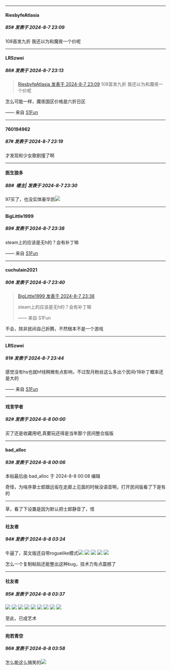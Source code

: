 ﻿
*****

####  RiesbyfeAtlasia  
##### 85#       发表于 2024-8-7 23:09

108首发九折 我还以为和魔夜一个价呢

*****

####  LRSzwei  
##### 86#       发表于 2024-8-7 23:13

<blockquote><a href="httphttps://bbs.saraba1st.com/2b/forum.php?mod=redirect&amp;goto=findpost&amp;pid=65828196&amp;ptid=2170218" target="_blank">RiesbyfeAtlasia 发表于 2024-8-7 23:09</a>
108首发九折 我还以为和魔夜一个价呢</blockquote>
怎么可能一样，魔夜国区价格是六折日区

—— 来自 [S1Fun](https://s1fun.koalcat.com)


*****

####  760194962  
##### 87#       发表于 2024-8-7 23:19

才发现和少女歌剧撞了啊


*****

####  医生狼多  
##### 88#         楼主| 发表于 2024-8-7 23:30

97买了，也没实体豪华凯<img src="https://static.saraba1st.com/image/smiley/face2017/036.png" referrerpolicy="no-referrer">


*****

####  BigLittle1999  
##### 89#       发表于 2024-8-7 23:38

steam上的应该是无h的？会有补丁嘛

—— 来自 [S1Fun](https://s1fun.koalcat.com)


*****

####  cuchulain2021  
##### 90#       发表于 2024-8-7 23:40

<blockquote><a href="httphttps://bbs.saraba1st.com/2b/forum.php?mod=redirect&amp;goto=findpost&amp;pid=65828457&amp;ptid=2170218" target="_blank">BigLittle1999 发表于 2024-8-7 23:38</a>

steam上的应该是无h的？会有补丁嘛

—— 来自 S1Fun</blockquote>
不会，除非民间自己折腾，不然根本不是一个游戏

*****

####  LRSzwei  
##### 91#       发表于 2024-8-7 23:44

感觉没有hs也就hf线稍微有点影响，不过型月粉丝这么多出个民间r18补丁概率还是大的

—— 来自 [S1Fun](https://s1fun.koalcat.com)


*****

####  戏言学者  
##### 92#       发表于 2024-8-8 00:00

买了还是收藏用吧,真要玩还得是当年那个民间整合版版


*****

####  bad_alloc  
##### 93#       发表于 2024-8-8 00:06

 本帖最后由 bad_alloc 于 2024-8-8 00:08 编辑 

奇怪，为啥序章士郎跟远坂在走廊上见面的时候没语音啊，打开民间版看了下是有的

---

草，看了下设置是因为默认把士郎静音了，怪


*****

####  社友者  
##### 94#       发表于 2024-8-8 03:24

牛逼了，英文版还自带roguelike模式<img src="https://static.saraba1st.com/image/smiley/face2017/067.png" referrerpolicy="no-referrer">
<img src="https://p.sda1.dev/18/ab3a7456d630cb948726b577c2d89c0c/msedge_diL1PDUfNx.png" referrerpolicy="no-referrer">
<img src="https://p.sda1.dev/18/65428a403c92deea7c4d22784a811dda/msedge_kBQibK2XN2.png" referrerpolicy="no-referrer">
<img src="https://p.sda1.dev/18/5afc352d2b1463ba725d6a2f211ba2fc/msedge_a3Lzv0r7Dn.png" referrerpolicy="no-referrer">
<img src="https://p.sda1.dev/18/556d62ae7ed40b7961739fb51634a0b6/msedge_o7nTcKea0F.png" referrerpolicy="no-referrer">

怎么一个复制粘贴还能整出这种bug，技术力有点震撼了


*****

####  社友者  
##### 95#       发表于 2024-8-8 03:37

<img src="https://p.sda1.dev/18/bfb89037a0bbe715f4f4b386692201db/msedge_2E13jWB6F4.png" referrerpolicy="no-referrer">

<img src="https://p.sda1.dev/18/950e17e7d82b6dedfb93ed5e5d9b3456/msedge_v36WenkrtO.png" referrerpolicy="no-referrer">
<img src="https://p.sda1.dev/18/5b26176667e114be6693474f9a722e38/msedge_OKTAQw4XkW.png" referrerpolicy="no-referrer">

<img src="https://p.sda1.dev/18/14ee50efe5f810440a291163a680ba60/msedge_KCmljgplEi.png" referrerpolicy="no-referrer">

<img src="https://p.sda1.dev/18/63f7ae7ff62d1932a3520f24e5013756/msedge_5C0s5MFuSW.png" referrerpolicy="no-referrer">

<img src="https://p.sda1.dev/18/2b5f6f0158a8b4551914187e013e3b22/msedge_ZpUFLRKFFg.png" referrerpolicy="no-referrer">

<img src="https://p.sda1.dev/18/c5d90b9de8fa507ebc1f02901e1dde93/msedge_zCaRSbFNR6.png" referrerpolicy="no-referrer">

<img src="https://p.sda1.dev/18/f10de17cfd7aa16a9d3665a47c19e320/msedge_ePCsLhjQN2.png" referrerpolicy="no-referrer">

<img src="https://p.sda1.dev/18/8210b7d48a2be3b182fabc1e05cb696f/GUZk0KxWgAA5ptM.jpg" referrerpolicy="no-referrer">

至此，已成艺术


*****

####  宛若青空  
##### 96#       发表于 2024-8-8 03:58

怎么能这么搞笑的<img src="https://static.saraba1st.com/image/smiley/face2017/067.png" referrerpolicy="no-referrer">

